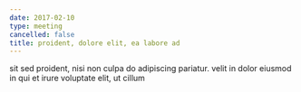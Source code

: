 ```yaml
---
date: 2017-02-10
type: meeting
cancelled: false
title: proident, dolore elit, ea labore ad
---
```

sit sed proident, nisi non culpa do adipiscing pariatur. velit in dolor eiusmod in qui et irure voluptate elit, ut cillum
